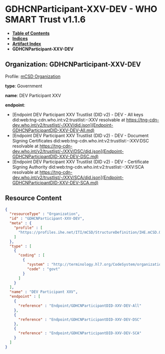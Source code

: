 # GDHCNParticipant-XXV-DEV - WHO SMART Trust v1.1.6

* [**Table of Contents**](toc.md)
* [**Indices**](indices.md)
* [**Artifact Index**](artifacts.md)
* **GDHCNParticipant-XXV-DEV**

## Organization: GDHCNParticipant-XXV-DEV

Profile: [mCSD Organization](https://profiles.ihe.net/ITI/mCSD/4.0.0/StructureDefinition-IHE.mCSD.Organization.html)

**type**: Government

**name**: DEV Participant XXV

**endpoint**: 

* [Endpoint DEV Participant XXV Trustlist (DID v2) - DEV - All keys did:web:tng-cdn.who.int:v2:trustlist:-:XXV resolvable at https://tng-cdn-dev.who.int/v2/trustlist/-/XXV/did.json](Endpoint-GDHCNParticipantDID-XXV-DEV-All.md)
* [Endpoint DEV Participant XXV Trustlist (DID v2) - DEV - Document Signing Certificates did:web:tng-cdn.who.int:v2:trustlist:-:XXV:DSC resolvable at https://tng-cdn-dev.who.int/v2/trustlist/-/XXV/DSC/did.json](Endpoint-GDHCNParticipantDID-XXV-DEV-DSC.md)
* [Endpoint DEV Participant XXV Trustlist (DID v2) - DEV - Certificate Signing Authority did:web:tng-cdn.who.int:v2:trustlist:-:XXV:SCA resolvable at https://tng-cdn-dev.who.int/v2/trustlist/-/XXV/SCA/did.json](Endpoint-GDHCNParticipantDID-XXV-DEV-SCA.md)



## Resource Content

```json
{
  "resourceType" : "Organization",
  "id" : "GDHCNParticipant-XXV-DEV",
  "meta" : {
    "profile" : [
      "https://profiles.ihe.net/ITI/mCSD/StructureDefinition/IHE.mCSD.Organization"
    ]
  },
  "type" : [
    {
      "coding" : [
        {
          "system" : "http://terminology.hl7.org/CodeSystem/organization-type",
          "code" : "govt"
        }
      ]
    }
  ],
  "name" : "DEV Participant XXV",
  "endpoint" : [
    {
      "reference" : "Endpoint/GDHCNParticipantDID-XXV-DEV-All"
    },
    {
      "reference" : "Endpoint/GDHCNParticipantDID-XXV-DEV-DSC"
    },
    {
      "reference" : "Endpoint/GDHCNParticipantDID-XXV-DEV-SCA"
    }
  ]
}

```
